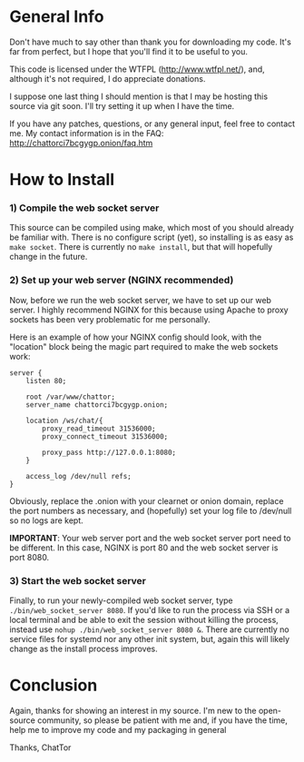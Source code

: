 # General Info

Don't have much to say other than thank you for downloading my code. It's far from perfect, but I hope that you'll find it to be useful to you.

This code is licensed under the WTFPL (http://www.wtfpl.net/), and, although it's not required, I do appreciate donations.

I suppose one last thing I should mention is that I may be hosting this source via git soon. I'll try setting it up when I have the time.

If you have any patches, questions, or any general input, feel free to contact me. My contact information is in the FAQ: http://chattorci7bcgygp.onion/faq.htm


# How to Install


### 1) Compile the web socket server

This source can be compiled using make, which most of you should already be familiar with. There is no configure script (yet), so installing is as easy as `make socket`. There is currently no `make install`, but that will hopefully change in the future.



### 2) Set up your web server (NGINX recommended)

Now, before we run the web socket server, we have to set up our web server. I highly recommend NGINX for this because using Apache to proxy sockets has been very problematic for me personally.

Here is an example of how your NGINX config should look, with the "location" block being the magic part required to make the web sockets work:

	server {
		listen 80;

		root /var/www/chattor;
		server_name chattorci7bcgygp.onion;

		location /ws/chat/{
			proxy_read_timeout 31536000;
			proxy_connect_timeout 31536000;

			proxy_pass http://127.0.0.1:8080;
		}

		access_log /dev/null refs;
	}

Obviously, replace the .onion with your clearnet or onion domain, replace the port numbers as necessary, and (hopefully) set your log file to /dev/null so no logs are kept.

**IMPORTANT**: Your web server port and the web socket server port need to be different. In this case, NGINX is port 80 and the web socket server is port 8080.


### 3) Start the web socket server


Finally, to run your newly-compiled web socket server, type `./bin/web_socket_server 8080`. If you'd like to run the process via SSH or a local terminal and be able to exit the session without killing the process, instead use `nohup ./bin/web_socket_server 8080 &`. There are currently no service files for systemd nor any other init system, but, again this will likely change as the install process improves.


# Conclusion

Again, thanks for showing an interest in my source. I'm new to the open-source community, so please be patient with me and, if you have the time, help me to improve my code and my packaging in general


Thanks,
  ChatTor
